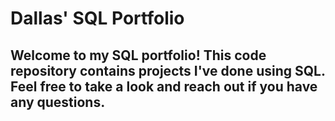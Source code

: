 # Dallas' SQL Portfolio
## Welcome to my SQL portfolio! This code repository contains projects I've done using SQL. Feel free to take a look and reach out if you have any questions.
